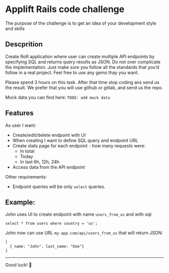 # Applift Rails code challenge
The purpose of the challenge is to get an idea of your development style and skills

## Descprition
Create RoR application where user can create multiple API endpoints by specifying SQL and returns query results as JSON.
Do not over complicate the implementation. Just make sure you follow all the standards that you’d follow in a real project. Feel free to use any gems thay you want.

Please spend 3 hours on this task. After that time stop coding ans send us the result. We prefer that you will use github or gitlab, and send us the repo.

Mock data you can find here: `TODO: add mock data`

## Features
As user I want:
- Create/edit/delete endpoint with UI
- When creating I want to define SQL query and endpoint URL
- Create stats page for each endpoint - how many requests were:
  - In total
  - Today
  - In last 6h, 12h, 24h
- Access data from the API endpoint

Other requirements:
- Endpoint queries will be only `select` queries.

## Example:
John uses UI to create endpoint with name `users_from_us` and with sql:

```
select * from users where country = 'us';
```

John now can use URL `my-app.com/api/users_from_us` that will return JSON:
```
[
  { name: "John", last_name: "Doe"}
]
```
---
Good luck! 🤞
